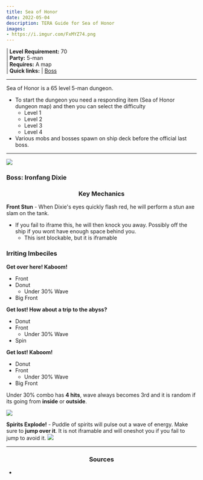 ```yaml
---
title: Sea of Honor
date: 2022-05-04
description: TERA Guide for Sea of Honor
images:
- https://i.imgur.com/FxMYZ74.png
---
```

 | **Level Requirement:** 70
<br> | **Party:** 5-man
<br> | **Requires:** A map
<br> | **Quick links:**
| [Boss](#first-boss)  
<hr/>

Sea of Honor is a 65 level 5-man dungeon. 
* To start the dungeon you need a responding item (Sea of Honor dungeon map) and then you can select the difficulty 
  * Level 1
  * Level 2
  * Level 3
  * Level 4
* Various mobs and bosses spawn on ship deck before the official last boss.

<hr/>

<div id="first-boss">

![](https://i.imgur.com/yPShIXu.png)

<h3>Boss: Ironfang Dixie</h3>
<center><h3>Key Mechanics</h3></center>

**Front Stun** - When Dixie's eyes quickly flash red, he will perform a stun axe slam on the tank.
* If you fail to iframe this, he will then knock you away. Possibly off the ship if you wont have enough space behind you.
  * This isnt blockable, but it is iframable

### Irriting Imbeciles

**Get over here!  Kaboom!**
* Front
* Donut
  * Under 30% Wave
* Big Front

**Get lost! How about a trip to the abyss?**
* Donut
* Front
  * Under 30%  Wave
* Spin

**Get lost! Kaboom!** 
* Donut
* Front
  * Under 30% Wave
* Big Front

Under 30% combo has **4 hits**, wave always becomes 3rd and it is  random if its going from **inside** or **outside**.

![](https://i.imgur.com/4AtvErj.png)

**Spirits Explode!** - Puddle of spirits will pulse out a wave of energy. Make sure to **jump over it**. It is not iframable and will oneshot you if you fail to jump to avoid it.
![](https://i.imgur.com/pAYjdxi.png)

<hr/>

<center><h3>Sources</h3></center>

* []()

